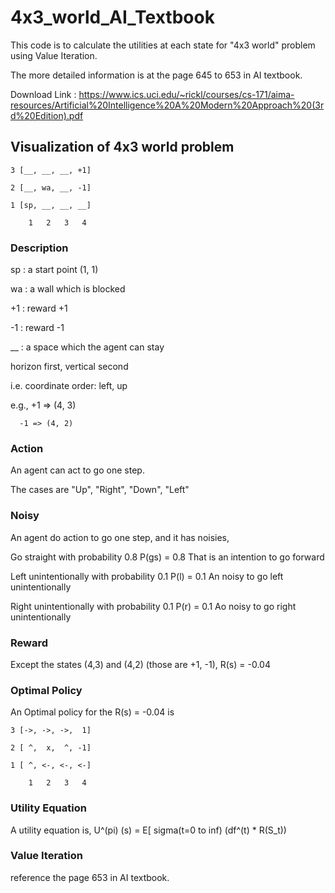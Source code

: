 # 4x3_world_AI_Textbook

This code is to calculate the utilities at each state for "4x3 world" problem using Value Iteration.

The more detailed information is at the page 645 to 653 in AI textbook. 

Download Link : https://www.ics.uci.edu/~rickl/courses/cs-171/aima-resources/Artificial%20Intelligence%20A%20Modern%20Approach%20(3rd%20Edition).pdf

## Visualization of 4x3 world problem 

```
3 [__, __, __, +1]

2 [__, wa, __, -1]

1 [sp, __, __, __]

    1   2   3   4
```

### Description

sp : a start point (1, 1)

wa : a wall which is blocked

+1 : reward +1

-1 : reward -1

__ : a space which the agent can stay

horizon first, vertical second

i.e. coordinate order: left, up

e.g., +1 => (4, 3)

      -1 => (4, 2)

### Action

An agent can act to go one step.

The cases are "Up", "Right", "Down", "Left"

### Noisy

An agent do action to go one step, and it has noisies,

Go straight with probability 0.8             P(gs) = 0.8   That is an intention to go forward

Left unintentionally with probability 0.1    P(l) = 0.1    An noisy to go left unintentionally

Right unintentionally with probability 0.1   P(r) = 0.1    Ao noisy to go right unintentionally

### Reward

Except the states (4,3) and (4,2) (those are +1, -1), R(s) = -0.04

### Optimal Policy

An Optimal policy for the R(s) = -0.04 is

```
3 [->, ->, ->,  1]

2 [ ^,  x,  ^, -1]

1 [ ^, <-, <-, <-]

    1   2   3   4
```

### Utility Equation
A utility equation is,
U^(pi) (s) = E[ sigma(t=0 to inf) (df^(t) * R(S_t))

### Value Iteration
reference the page 653 in AI textbook.
